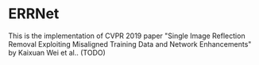 # ERRNet

This is the implementation of CVPR 2019 paper "Single Image Reflection Removal Exploiting Misaligned Training Data and Network Enhancements" by Kaixuan Wei et al.. (TODO)

